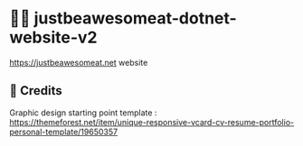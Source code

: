 # 🧑‍💻 justbeawesomeat-dotnet-website-v2
https://justbeawesomeat.net website

## 👏 Credits

Graphic design starting point template : https://themeforest.net/item/unique-responsive-vcard-cv-resume-portfolio-personal-template/19650357